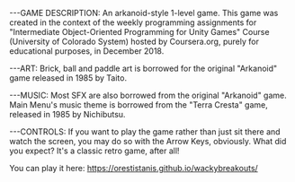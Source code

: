 ---GAME DESCRIPTION: An arkanoid-style 1-level game. This game was created in the context of the weekly programming assignments for "Intermediate Object-Oriented Programming for Unity Games" Course (University of Colorado System) hosted by Coursera.org, purely for educational purposes, in December 2018.

---ART: Brick, ball and paddle art is borrowed for the original "Arkanoid" game released in 1985 by Taito.

---MUSIC: Most SFX are also borrowed from the original "Arkanoid" game. Main Menu's music theme is borrowed from the "Terra Cresta" game, released in 1985 by Nichibutsu.

---CONTROLS: If you want to play the game rather than just sit there and watch the screen, you may do so with the Arrow Keys, obviously. What did you expect? It's a classic retro game, after all!

You can play it here: https://orestistanis.github.io/wackybreakouts/
